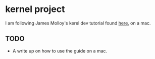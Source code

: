 kernel project
===

I am following James Molloy's kerel dev tutorial found [here][kernel], on a mac.

TODO
---
* A write up on how to use the guide on a mac.

[kernel]: http://www.jamesmolloy.co.uk/tutorial_html/1.-Environment%20setup.html
